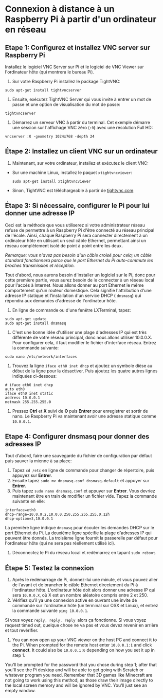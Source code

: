 # Connexion à distance à un Raspberry Pi à partir d'un ordinateur en réseau

## Etape 1: Configurez et installez VNC server sur Raspberry Pi

Installez le logiciel VNC Server sur Pi et le logiciel de VNC Viewer sur l'ordinateur hôte (qui montrera le bureau Pi).

1. Sur votre Raspberry Pi installez le package TightVNC:

  ```
  sudo apt-get install tightvncserver
  ```
1. Ensuite, exécutez TightVNC Server qui vous invite à entrer un mot de passe et une option de visualisation du mot de passe:

  ```
  tightvncserver
  ```

1. Démarrez un serveur VNC à partir du terminal. Cet exemple démarre une session sur l'affichage VNC zéro (```:0```) avec une résolution Full HD:

  ```
  vncserver :0 -geometry 1024x768 -depth 24
  ```

## Étape 2: Installez un client VNC sur un ordinateur

1. Maintenant, sur votre ordinateur, installez et exécutez le client VNC:

  - Sur une machine Linux, installez le paquet `xtightvncviewer`:

    `sudo apt-get install xtightvncviewer`

  - Sinon, TightVNC est téléchargeable à partir de [tightvnc.com](http://www.tightvnc.com/download.php)


## Étape 3: Si nécessaire, configurer le Pi pour lui donner une adresse IP

Ceci est la méthode que vous utiliserez si votre administrateur réseau refuse de permettre à un Raspberry Pi d'être connecté au réseau principal de l'école. Ainsi, chaque Raspberry Pi sera connecter directement à un ordinateur hôte en utilisant un seul câble Ethernet, permettant ainsi un réseau complètement isolé de point à point entre les deux. 

*Remarque: vous n'avez pas besoin d'un câble croisé pour cela; un câble standard fonctionnera parce que le port Ethernet du Pi auto-commute les broches transmission et réception.*

Tout d'abord, nous aurons besoin d'installer un logiciel sur le Pi, donc pour cette première partie, vous aurez besoin de le connecter à un réseau local pour l'accès à Internet. Nous allons donner au port Ethernet le même comportement qu'un routeur domestique. Cela signifie l'attribution d'une adresse IP statique et l'installation d'un service DHCP ( `dnsmasq`) qui répondra aux demandes d'adresse de l'ordinateur hôte. 

1. En ligne de commande ou d'une fenêtre LXTerminal, tapez:

  ```
  sudo apt-get update
  sudo apt-get install dnsmasq
  ```
  
1. C'est une bonne idée d'utiliser une plage d'adresses IP qui est très différente de votre réseau principal, donc nous allons utiliser 10.0.0.X. Pour configurer cela, il faut modifier le fichier d'interface réseau. Entrez la commande suivante:

  ```
  sudo nano /etc/network/interfaces
  ```
1. Trouvez la ligne `iface eth0 inet dhcp` et ajoutez un symbole dièse au début de la ligne pour la désactiver. Puis ajoutez les quatre autres lignes indiquées ci-dessous:

  ```
  # iface eth0 inet dhcp
  auto eth0
  iface eth0 inet static
  address 10.0.0.1
  netmask 255.255.255.0
  ```
  
1. Pressez **Ctrl** et **X** suivi de **O** puis **Entrer** pour enregistrer et sortir de nano. Le Raspberry Pi va maintenant avoir une adresse statique comme `10.0.0.1`.

## Etape 4: Configurer **dnsmasq** pour donner des adresses IP

Tout d'abord, faire une sauvegarde du fichier de configuration par défaut puis sauver la mienne à sa place:

1. Tapez `cd /etc` en ligne de commande pour changer de répertoire, puis appuyez sur **Entrer**. 
1. Ensuite tapez `sudo mv dnsmasq.conf dnsmasq.default` et appuyer sur **Entrer**.
1. Puis tapez `sudo nano dnsmasq.conf` et appuyer sur **Entrer**. Vous devriez maintenant être en train de modifier un fichier vide. Tapez la commande suivante en elle:

  ```
  interface=eth0
  dhcp-range=10.0.0.2,10.0.0.250,255.255.255.0,12h
  dhcp-option=3,10.0.0.1
  ```
  La première ligne indique `dnsmasq` pour écouter les demandes DHCP sur le port Ethernet du Pi. La deuxième ligne spécifie la plage d'adresses IP qui peuvent être donnés. La troisième ligne fournit la passerelle par défaut pour l'ordinateur hôte (qui ne sera pas réellement utilisé ici).

1. Déconnectez le Pi du réseau local et redémarrez en tapant `sudo reboot`.

## Étape 5: Testez la connexion

1. Après le redémarrage de Pi, donnez-lui une minute, et vous pouvez aller de l'avant et de brancher le câble Ethernet directement du Pi à l'ordinateur hôte. L'ordinateur hôte doit alors donner une adresse IP qui sera `10.0.0.X`, où X est un nombre aléatoire compris entre 2 et 250.
1. Vérifiez qu'il ya une connexion active en ouvrant une invite de commande sur l'ordinateur hôte (un terminal sur OSX et Linux), et entrez la commande suivante `ping 10.0.0.1`.

  Si vous voyez `reply, reply, reply `alors ça fonctionne. Si vous voyez request timed out, quelque chose ne va pas et vous devez revenir en arrière et tout revérifier.

1. You can now open up your VNC viewer on the host PC and connect it to the Pi. When prompted for the remote host enter   `10.0.0.1:1` and click **connect**. It could also be `10.0.0.1:0` depending on how you set it up in step 1.

  You'll be prompted for the password that you chose during step 1; after that you'll see the Pi desktop and will be able to get going with Scratch or whatever program you need. Remember that 3D games like Minecraft are not going to work using this method, as those draw their image directly to the local screen memory and will be ignored by VNC. You'll just see an empty window.
